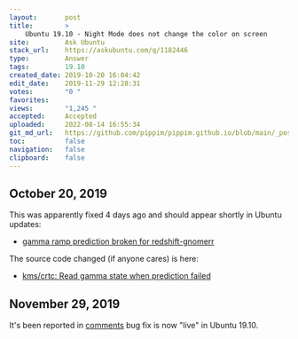 ```yaml
---
layout:       post
title:        >
    Ubuntu 19.10 - Night Mode does not change the color on screen
site:         Ask Ubuntu
stack_url:    https://askubuntu.com/q/1182446
type:         Answer
tags:         19.10
created_date: 2019-10-20 16:04:42
edit_date:    2019-11-29 12:28:31
votes:        "0 "
favorites:    
views:        "1,245 "
accepted:     Accepted
uploaded:     2022-08-14 16:55:34
git_md_url:   https://github.com/pippim/pippim.github.io/blob/main/_posts/2019/2019-10-20-Ubuntu-19.10-Night-Mode-does-not-change-the-color-on-screen.md
toc:          false
navigation:   false
clipboard:    false
---
```


## October 20, 2019

This was apparently fixed 4 days ago and should appear shortly in Ubuntu updates:

- [gamma ramp prediction broken for redshift-gnomerr][1]

The source code changed (if anyone cares) is here:

- [kms/crtc: Read gamma state when prediction failed][2]

## November 29, 2019

It's been reported in [comments][3] bug fix is now "live" in Ubuntu 19.10.


  [1]: https://gitlab.gnome.org/GNOME/mutter/issues/857
  [2]: https://gitlab.gnome.org/GNOME/mutter/commit/1b4709794ea3602f5573fee164c880a14f049d3b
  [3]: https://askubuntu.com/questions/1182266/ubuntu-19-10-night-mode-does-not-change-the-color-on-screen/1182446?noredirect=1#comment1995987_1182446
